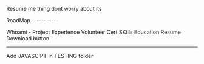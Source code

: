 Resume me thing dont worry about its


RoadMap ----------


Whoami - 
Project
Experience
Volunteer
Cert
SKills
Education
Resume Download button


-------------


Add JAVASCIPT in TESTING folder 